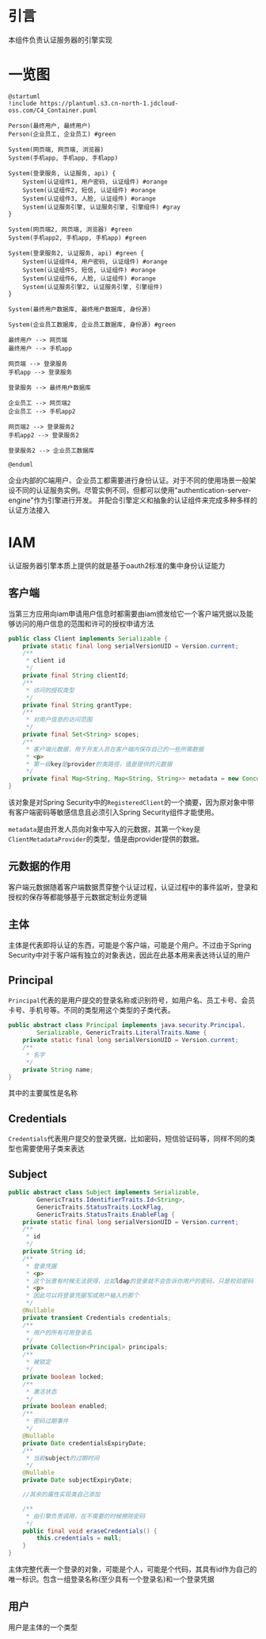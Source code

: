 # 引言

本组件负责认证服务器的引擎实现

# 一览图

```plantuml
@startuml
!include https://plantuml.s3.cn-north-1.jdcloud-oss.com/C4_Container.puml

Person(最终用户, 最终用户) 
Person(企业员工, 企业员工) #green

System(网页端, 网页端, 浏览器) 
System(手机app, 手机app, 手机app) 

System(登录服务, 认证服务, api) {
    System(认证组件1, 用户密码, 认证组件) #orange
    System(认证组件2, 短信, 认证组件) #orange
    System(认证组件3, 人脸, 认证组件) #orange
    System(认证服务引擎, 认证服务引擎, 引擎组件) #gray
}

System(网页端2, 网页端, 浏览器) #green
System(手机app2, 手机app, 手机app) #green

System(登录服务2, 认证服务, api) #green {
    System(认证组件4, 用户密码, 认证组件) #orange
    System(认证组件5, 短信, 认证组件) #orange
    System(认证组件6, 人脸, 认证组件) #orange
    System(认证服务引擎2, 认证服务引擎, 引擎组件)
}

System(最终用户数据库, 最终用户数据库, 身份源)

System(企业员工数据库, 企业员工数据库, 身份源) #green

最终用户 --> 网页端
最终用户 --> 手机app

网页端 --> 登录服务
手机app --> 登录服务

登录服务 --> 最终用户数据库

企业员工 --> 网页端2
企业员工 --> 手机app2

网页端2 --> 登录服务2
手机app2 --> 登录服务2

登录服务2 --> 企业员工数据库

@enduml
```

企业内部的C端用户、企业员工都需要进行身份认证。对于不同的使用场景一般架设不同的认证服务实例。尽管实例不同，但都可以使用"authentication-server-engine"作为引擎进行开发。
并配合引擎定义和抽象的认证组件来完成多种多样的认证方法接入

# IAM

认证服务器引擎本质上提供的就是基于oauth2标准的集中身份认证能力

## 客户端

当第三方应用向iam申请用户信息时都需要由iam颁发给它一个客户端凭据以及能够访问的用户信息的范围和许可的授权申请方法

```java
public class Client implements Serializable {
    private static final long serialVersionUID = Version.current;
    /**
     * client id
     */
    private final String clientId;
    /**
     * 访问的授权类型
     */
    private final String grantType;
    /**
     * 对用户信息的访问范围
     */
    private final Set<String> scopes;
    /**
     * 客户端元数据，用于开发人员在客户端内保存自己的一些所需数据
     * <p>
     * 第一级key是provider的类路径，值是提供的元数据
     */
    private final Map<String, Map<String, String>> metadata = new ConcurrentHashMap<>();
}
```

该对象是对Spring Security中的`RegisteredClient`的一个摘要，因为原对象中带有客户端密码等敏感信息且必须引入Spring Security组件才能使用。

`metadata`是由开发人员向对象中写入的元数据，其第一个key是`ClientMetadataProvider`的类型，值是由provider提供的数据。

## 元数据的作用

客户端元数据随着客户端数据贯穿整个认证过程，认证过程中的事件监听，登录和授权的保存等都能够基于元数据定制业务逻辑

## 主体

主体是代表即将认证的东西，可能是个客户端，可能是个用户。不过由于Spring Security中对于客户端有独立的对象表达，因此在此基本用来表达待认证的用户

## Principal

`Principal`代表的是用户提交的登录名称或识别符号，如用户名、员工卡号、会员卡号、手机号等。不同的类型用这个类型的子类代表。

```java
public abstract class Principal implements java.security.Principal,
        Serializable, GenericTraits.LiteralTraits.Name {
    private static final long serialVersionUID = Version.current;
    /**
     * 名字
     */
    private String name;
}
```

其中的主要属性是名称

## Credentials

`Credentials`代表用户提交的登录凭据，比如密码，短信验证码等，同样不同的类型也需要使用子类来表达

## Subject

```java
public abstract class Subject implements Serializable,
        GenericTraits.IdentifierTraits.Id<String>,
        GenericTraits.StatusTraits.LockFlag,
        GenericTraits.StatusTraits.EnableFlag {
    private static final long serialVersionUID = Version.current;
    /**
     * id
     */
    private String id;
    /**
     * 登录凭据
     * <p>
     * 这个玩意有时候无法获得，比如ldap的登录就不会告诉你用户的密码，只是校验密码
     * <p>
     * 因此可以将登录凭据写成用户输入的那个
     */
    @Nullable
    private transient Credentials credentials;
    /**
     * 用户的所有可用登录名
     */
    private Collection<Principal> principals;
    /**
     * 被锁定
     */
    private boolean locked;
    /**
     * 激活状态
     */
    private boolean enabled;
    /**
     * 密码过期事件
     */
    @Nullable
    private Date credentialsExpiryDate;
    /**
     * 当前subject的过期时间
     */
    @Nullable
    private Date subjectExpiryDate;

    //其余的属性实现类自己添加

    /**
     * 由引擎负责调用，在不需要的时候擦除密码
     */
    public final void eraseCredentials() {
        this.credentials = null;
    }
}
```

主体完整代表一个登录的对象，可能是个人，可能是个代码，其具有id作为自己的唯一标识。包含一组登录名称(至少具有一个登录名)和一个登录凭据

## 用户

用户是主体的一个类型
